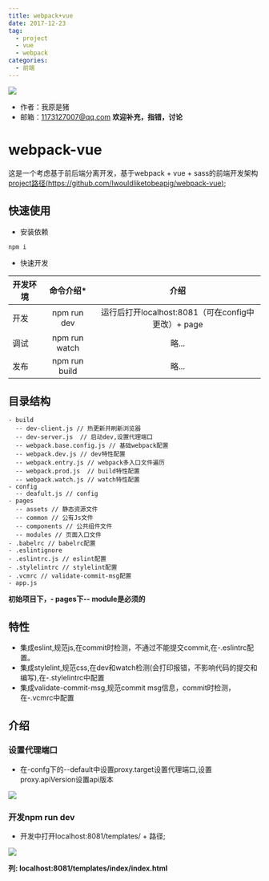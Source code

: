 ```yaml
---
title: webpack+vue
date: 2017-12-23
tag: 
  - project
  - vue
  - webpack
categories:
  - 前端
---
```

![](/imgs/project/theme/webpack+vue.jpg)

- 作者：我原是猪
- 邮箱：1173127007@qq.com **欢迎补充，指错，讨论**
# webpack-vue
这是一个考虑基于前后端分离开发，基于webpack + vue + sass的前端开发架构
[project路径(https://github.com/Iwouldliketobeapig/webpack-vue)](https://github.com/Iwouldliketobeapig/webpack-vue);

## 快速使用

- 安装依赖
```text
npm i
```
- 快速开发

|开发环境|命令介绍*|介绍|
|---|:-:|:-:|
|开发|npm run dev|运行后打开localhost:8081（可在config中更改）+ page|
|调试|npm run watch|略...|
|发布|npm run build|略...|

## 目录结构
```text
- build
  -- dev-client.js // 热更新并刷新浏览器
  -- dev-server.js  // 启动dev,设置代理端口
  -- webpack.base.config.js // 基础webpack配置
  -- webpack.dev.js // dev特性配置
  -- webpack.entry.js // webpack多入口文件遍历
  -- webpack.prod.js  // build特性配置
  -- webpack.watch.js // watch特性配置
- config
  -- deafult.js // config
- pages
  -- assets // 静态资源文件
  -- common // 公有Js文件
  -- components // 公共组件文件
  -- modules // 页面入口文件
- .babelrc // babelrc配置
- .eslintignore
- .eslintrc.js // eslint配置
- .stylelintrc // stylelint配置
- .vcmrc // validate-commit-msg配置
- app.js
```
**初始项目下，- pages下-- module是必须的**

## 特性
- 集成eslint,规范js,在commit时检测，不通过不能提交commit,在-.eslintrc配置。
- 集成stylelint,规范css,在dev和watch检测(会打印报错，不影响代码的提交和编写),在-.stylelintrc中配置
- 集成validate-commit-msg,规范commit msg信息，commit时检测，在-.vcmrc中配置

## 介绍
### 设置代理端口
- 在-confg下的--default中设置proxy.target设置代理端口,设置proxy.apiVersion设置api版本

![](/imgs/project/webpack+vue/proxy.png)

### 开发npm run dev
- 开发中打开localhost:8081/templates/ + 路径;

![](/imgs/project/webpack+vue/dev.png)

**列: localhost:8081/templates/index/index.html**